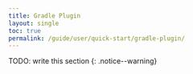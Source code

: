 ```yaml
---
title: Gradle Plugin
layout: single
toc: true
permalink: /guide/user/quick-start/gradle-plugin/
---
```


TODO: write this section
{: .notice--warning}